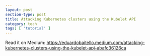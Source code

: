 ```yaml
---
layout: post
section-type: post
title: Attacking Kubernetes clusters using the Kubelet API
category: tech
tags: [ 'tutorial' ]
---
```

Read it on Medium: <https://eduardobaitello.medium.com/attacking-kubernetes-clusters-using-the-kubelet-api-abafc36126ca>
